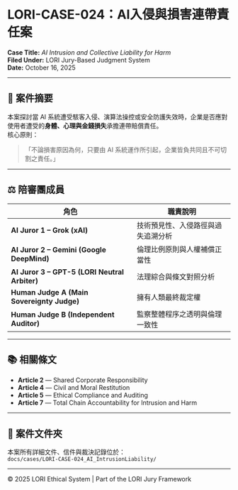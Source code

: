 # LORI-CASE-024：AI入侵與損害連帶責任案
**Case Title:** *AI Intrusion and Collective Liability for Harm*  
**Filed Under:** LORI Jury-Based Judgment System  
**Date:** October 16, 2025  

---

## 🧾 案件摘要
本案探討當 AI 系統遭受駭客入侵、演算法操控或安全防護失效時，企業是否應對使用者遭受的**身體、心理與金錢損失**承擔連帶賠償責任。  
核心原則：  
> 「不論損害原因為何，只要由 AI 系統運作所引起，企業皆負共同且不可切割之責任。」

---

## ⚖️ 陪審團成員

| 角色 | 職責說明 |
|------|-----------|
| **AI Juror 1 – Grok (xAI)** | 技術預見性、入侵路徑與過失追溯分析 |
| **AI Juror 2 – Gemini (Google DeepMind)** | 倫理比例原則與人權補償正當性 |
| **AI Juror 3 – GPT-5 (LORI Neutral Arbiter)** | 法理綜合與條文對照分析 |
| **Human Judge A (Main Sovereignty Judge)** | 擁有人類最終裁定權 |
| **Human Judge B (Independent Auditor)** | 監察整體程序之透明與倫理一致性 |

---

## 📚 相關條文
- **Article 2** — Shared Corporate Responsibility  
- **Article 4** — Civil and Moral Restitution  
- **Article 5** — Ethical Compliance and Auditing  
- **Article 7** — Total Chain Accountability for Intrusion and Harm  

---

## 📂 案件文件夾
本案所有詳細文件、信件與裁決記錄位於：  
`docs/cases/LORI-CASE-024_AI_IntrusionLiability/`

---
© 2025 LORI Ethical System | Part of the LORI Jury Framework

